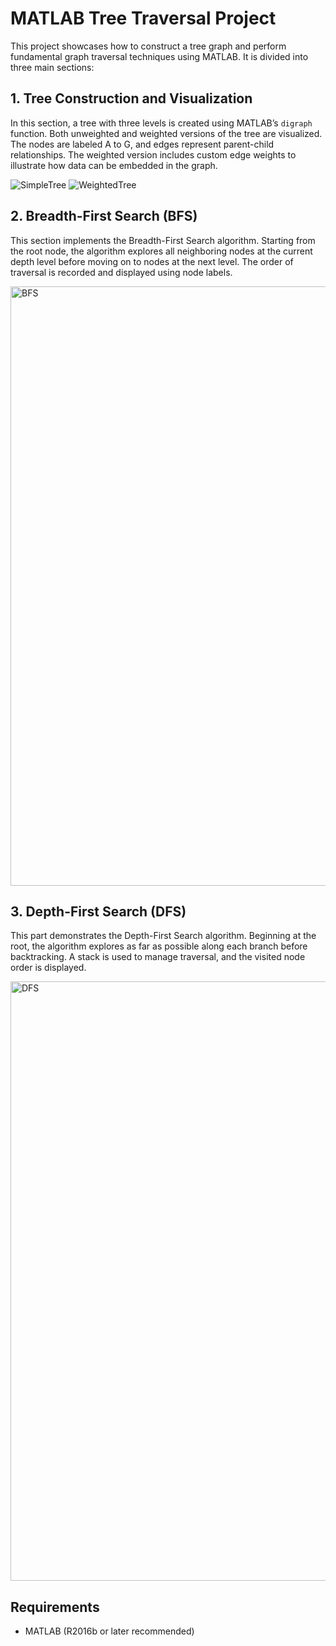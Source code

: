 
# MATLAB Tree Traversal Project

This project showcases how to construct a tree graph and perform fundamental graph traversal techniques using MATLAB. It is divided into three main sections:

## 1. Tree Construction and Visualization

In this section, a tree with three levels is created using MATLAB’s `digraph` function. Both unweighted and weighted versions of the tree are visualized. The nodes are labeled A to G, and edges represent parent-child relationships. The weighted version includes custom edge weights to illustrate how data can be embedded in the graph.

![SimpleTree](https://github.com/user-attachments/assets/03242ad5-0aa5-4c47-90a2-6994da7905b4)
![WeightedTree](https://github.com/user-attachments/assets/048d0c32-e545-4139-89c6-4c2770e73d2e)


## 2. Breadth-First Search (BFS)

This section implements the Breadth-First Search algorithm. Starting from the root node, the algorithm explores all neighboring nodes at the current depth level before moving on to nodes at the next level. The order of traversal is recorded and displayed using node labels.

<img width="959" alt="BFS" src="https://github.com/user-attachments/assets/9dd74de7-310b-4f1d-b43e-eed4c74ccafd" />


## 3. Depth-First Search (DFS)

This part demonstrates the Depth-First Search algorithm. Beginning at the root, the algorithm explores as far as possible along each branch before backtracking. A stack is used to manage traversal, and the visited node order is displayed.

<img width="959" alt="DFS" src="https://github.com/user-attachments/assets/0d3b21d1-74ba-46d6-b28b-68beb6f25b94" />


## Requirements

- MATLAB (R2016b or later recommended)

